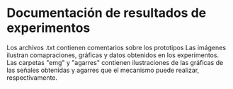 # Documentación de resultados de experimentos

Los archivos .txt contienen comentarios sobre los prototipos
Las imágenes ilustran comapraciones, gráficas y datos obtenidos en los experimentos.
Las carpetas "emg" y "agarres" contienen ilustraciones de las gráficas de las señales obtenidas y agarres que el mecanismo puede realizar, respectivamente. 
